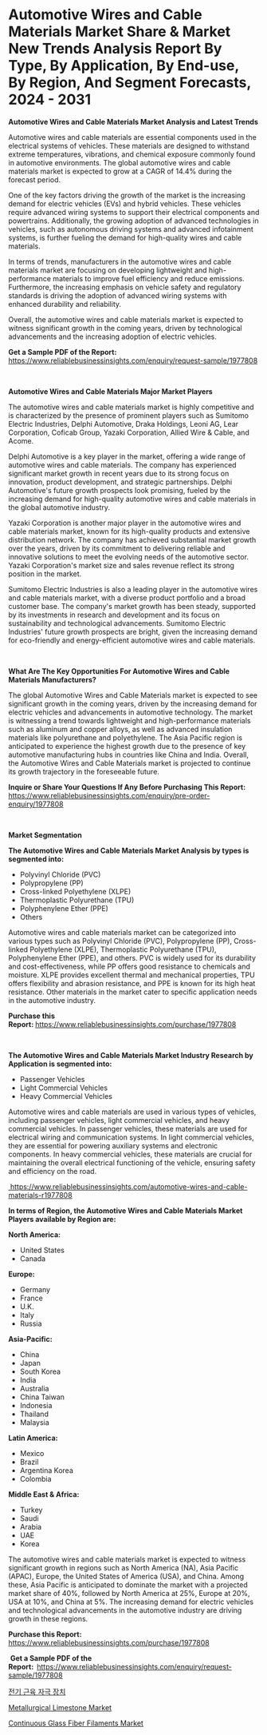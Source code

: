 <p><h1>Automotive Wires and Cable Materials Market Share & Market New Trends Analysis Report By Type, By Application, By End-use, By Region, And Segment Forecasts, 2024 - 2031</h1></p><p><strong>Automotive Wires and Cable Materials Market Analysis and Latest Trends</strong></p>
<p><p>Automotive wires and cable materials are essential components used in the electrical systems of vehicles. These materials are designed to withstand extreme temperatures, vibrations, and chemical exposure commonly found in automotive environments. The global automotive wires and cable materials market is expected to grow at a CAGR of 14.4% during the forecast period.</p><p>One of the key factors driving the growth of the market is the increasing demand for electric vehicles (EVs) and hybrid vehicles. These vehicles require advanced wiring systems to support their electrical components and powertrains. Additionally, the growing adoption of advanced technologies in vehicles, such as autonomous driving systems and advanced infotainment systems, is further fueling the demand for high-quality wires and cable materials.</p><p>In terms of trends, manufacturers in the automotive wires and cable materials market are focusing on developing lightweight and high-performance materials to improve fuel efficiency and reduce emissions. Furthermore, the increasing emphasis on vehicle safety and regulatory standards is driving the adoption of advanced wiring systems with enhanced durability and reliability.</p><p>Overall, the automotive wires and cable materials market is expected to witness significant growth in the coming years, driven by technological advancements and the increasing adoption of electric vehicles.</p></p>
<p><strong>Get a Sample PDF of the Report:&nbsp;</strong> <a href="https://www.reliablebusinessinsights.com/enquiry/request-sample/1977808">https://www.reliablebusinessinsights.com/enquiry/request-sample/1977808</a></p>
<p>&nbsp;</p>
<p><strong>Automotive Wires and Cable Materials Major Market Players</strong></p>
<p><p>The automotive wires and cable materials market is highly competitive and is characterized by the presence of prominent players such as Sumitomo Electric Industries, Delphi Automotive, Draka Holdings, Leoni AG, Lear Corporation, Coficab Group, Yazaki Corporation, Allied Wire & Cable, and Acome. </p><p>Delphi Automotive is a key player in the market, offering a wide range of automotive wires and cable materials. The company has experienced significant market growth in recent years due to its strong focus on innovation, product development, and strategic partnerships. Delphi Automotive's future growth prospects look promising, fueled by the increasing demand for high-quality automotive wires and cable materials in the global automotive industry.</p><p>Yazaki Corporation is another major player in the automotive wires and cable materials market, known for its high-quality products and extensive distribution network. The company has achieved substantial market growth over the years, driven by its commitment to delivering reliable and innovative solutions to meet the evolving needs of the automotive sector. Yazaki Corporation's market size and sales revenue reflect its strong position in the market.</p><p>Sumitomo Electric Industries is also a leading player in the automotive wires and cable materials market, with a diverse product portfolio and a broad customer base. The company's market growth has been steady, supported by its investments in research and development and its focus on sustainability and technological advancements. Sumitomo Electric Industries' future growth prospects are bright, given the increasing demand for eco-friendly and energy-efficient automotive wires and cable materials.</p></p>
<p>&nbsp;</p>
<p><strong>What Are The Key Opportunities For Automotive Wires and Cable Materials Manufacturers?</strong></p>
<p><p>The global Automotive Wires and Cable Materials market is expected to see significant growth in the coming years, driven by the increasing demand for electric vehicles and advancements in automotive technology. The market is witnessing a trend towards lightweight and high-performance materials such as aluminum and copper alloys, as well as advanced insulation materials like polyurethane and polyethylene. The Asia Pacific region is anticipated to experience the highest growth due to the presence of key automotive manufacturing hubs in countries like China and India. Overall, the Automotive Wires and Cable Materials market is projected to continue its growth trajectory in the foreseeable future.</p></p>
<p><strong>Inquire or Share Your Questions If Any Before Purchasing This Report:</strong> <a href="https://www.reliablebusinessinsights.com/enquiry/pre-order-enquiry/1977808">https://www.reliablebusinessinsights.com/enquiry/pre-order-enquiry/1977808</a></p>
<p>&nbsp;</p>
<p><strong>Market Segmentation</strong></p>
<p><strong>The Automotive Wires and Cable Materials Market Analysis by types is segmented into:</strong></p>
<p><ul><li>Polyvinyl Chloride (PVC)</li><li>Polypropylene (PP)</li><li>Cross-linked Polyethylene (XLPE)</li><li>Thermoplastic Polyurethane (TPU)</li><li>Polyphenylene Ether (PPE)</li><li>Others</li></ul></p>
<p><p>Automotive wires and cable materials market can be categorized into various types such as Polyvinyl Chloride (PVC), Polypropylene (PP), Cross-linked Polyethylene (XLPE), Thermoplastic Polyurethane (TPU), Polyphenylene Ether (PPE), and others. PVC is widely used for its durability and cost-effectiveness, while PP offers good resistance to chemicals and moisture. XLPE provides excellent thermal and mechanical properties, TPU offers flexibility and abrasion resistance, and PPE is known for its high heat resistance. Other materials in the market cater to specific application needs in the automotive industry.</p></p>
<p><strong>Purchase this Report:&nbsp;</strong><a href="https://www.reliablebusinessinsights.com/purchase/1977808">https://www.reliablebusinessinsights.com/purchase/1977808</a></p>
<p>&nbsp;</p>
<p><strong>The Automotive Wires and Cable Materials Market Industry Research by Application is segmented into:</strong></p>
<p><ul><li>Passenger Vehicles</li><li>Light Commercial Vehicles</li><li>Heavy Commercial Vehicles</li></ul></p>
<p><p>Automotive wires and cable materials are used in various types of vehicles, including passenger vehicles, light commercial vehicles, and heavy commercial vehicles. In passenger vehicles, these materials are used for electrical wiring and communication systems. In light commercial vehicles, they are essential for powering auxiliary systems and electronic components. In heavy commercial vehicles, these materials are crucial for maintaining the overall electrical functioning of the vehicle, ensuring safety and efficiency on the road.</p></p>
<p><a href="https://www.reliablebusinessinsights.com/automotive-wires-and-cable-materials-r1977808">&nbsp;https://www.reliablebusinessinsights.com/automotive-wires-and-cable-materials-r1977808</a></p>
<p><strong>In terms of Region, the Automotive Wires and Cable Materials Market Players available by Region are:</strong></p>
<p>
    <p> <strong> North America: </strong>
        <ul>
            <li>United States</li>
            <li>Canada</li>
        </ul>
        </p> 
    <p> <strong> Europe: </strong>
        <ul>
            <li>Germany</li>
            <li>France</li>
            <li>U.K.</li>
            <li>Italy</li>
            <li>Russia</li>
        </ul>
        </p> 
    <p> <strong> Asia-Pacific: </strong>
        <ul>
            <li>China</li>
            <li>Japan</li>
            <li>South Korea</li>
            <li>India</li>
            <li>Australia</li>
            <li>China Taiwan</li>
            <li>Indonesia</li>
            <li>Thailand</li>
            <li>Malaysia</li>
        </ul>
        </p> 
    <p> <strong> Latin America: </strong>
        <ul>
            <li>Mexico</li>
            <li>Brazil</li>
            <li>Argentina Korea</li>
            <li>Colombia</li>
        </ul>
        </p> 
    <p> <strong> Middle East & Africa: </strong>
        <ul>
            <li>Turkey</li>
            <li>Saudi</li>
            <li>Arabia</li>
            <li>UAE</li>
            <li>Korea</li>
        </ul>
    </p>
    </p>
<p><p>The automotive wires and cable materials market is expected to witness significant growth in regions such as North America (NA), Asia Pacific (APAC), Europe, the United States of America (USA), and China. Among these, Asia Pacific is anticipated to dominate the market with a projected market share of 40%, followed by North America at 25%, Europe at 20%, USA at 10%, and China at 5%. The increasing demand for electric vehicles and technological advancements in the automotive industry are driving growth in these regions.</p></p>
<p><strong>Purchase this Report: </strong><a href="https://www.reliablebusinessinsights.com/purchase/1977808">https://www.reliablebusinessinsights.com/purchase/1977808</a></p>
<p>&nbsp;<strong>Get a Sample PDF of the Report:&nbsp;&nbsp;</strong><a href="https://www.reliablebusinessinsights.com/enquiry/request-sample/1977808">https://www.reliablebusinessinsights.com/enquiry/request-sample/1977808</a></p>
<p><strong></strong></p>
<p><p><a href="https://github.com/CarmellaLang1/Market-Research-Report-List-1/blob/main/3533562145407.md">전기 근육 자극 장치</a></p><p><a href="https://github.com/vimar16th/Market-Research-Report-List-5/blob/main/metallurgical-limestone-market.md">Metallurgical Limestone Market</a></p><p><a href="https://github.com/luckyshygirl/Market-Research-Report-List-5/blob/main/continuous-glass-fiber-filaments-market.md">Continuous Glass Fiber Filaments Market</a></p></p>